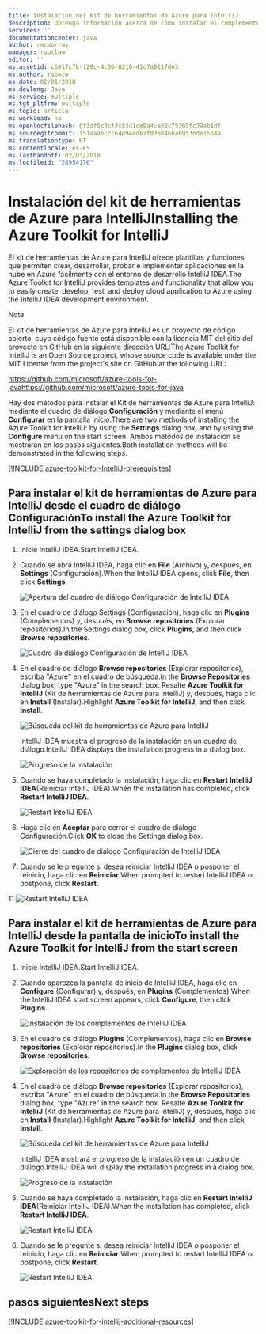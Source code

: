 ```yaml
---
title: Instalación del kit de herramientas de Azure para IntelliJ
description: Obtenga información acerca de cómo instalar el complemento del kit de herramientas de Azure para IntelliJ para crear e implementar aplicaciones en la nube en Azure.
services: ''
documentationcenter: java
author: rmcmurray
manager: routlaw
editor: ''
ms.assetid: c6817c7b-f28c-4c06-8216-41c7a8117de3
ms.author: robmcm
ms.date: 02/01/2018
ms.devlang: Java
ms.service: multiple
ms.tgt_pltfrm: multiple
ms.topic: article
ms.workload: na
ms.openlocfilehash: 0f3df5c8cf3c83c1ce9a4ca32c753b5fc39ab1df
ms.sourcegitcommit: 151aaa6ccc64d94ed67f03e846bab953bde15b4a
ms.translationtype: HT
ms.contentlocale: es-ES
ms.lasthandoff: 02/03/2018
ms.locfileid: "28954176"
---
```

# <a name="installing-the-azure-toolkit-for-intellij"></a><span data-ttu-id="f3def-103">Instalación del kit de herramientas de Azure para IntelliJ</span><span class="sxs-lookup"><span data-stu-id="f3def-103">Installing the Azure Toolkit for IntelliJ</span></span>

<span data-ttu-id="f3def-104">El kit de herramientas de Azure para IntelliJ ofrece plantillas y funciones que permiten crear, desarrollar, probar e implementar aplicaciones en la nube en Azure fácilmente con el entorno de desarrollo IntelliJ IDEA.</span><span class="sxs-lookup"><span data-stu-id="f3def-104">The Azure Toolkit for IntelliJ provides templates and functionality that allow you to easily create, develop, test, and deploy cloud application to Azure using the IntelliJ IDEA development environment.</span></span>

> [!NOTE] 
> 
> <span data-ttu-id="f3def-105">El kit de herramientas de Azure para IntelliJ es un proyecto de código abierto, cuyo código fuente está disponible con la licencia MIT del sitio del proyecto en GitHub en la siguiente dirección URL:</span><span class="sxs-lookup"><span data-stu-id="f3def-105">The Azure Toolkit for IntelliJ is an Open Source project, whose source code is available under the MIT License from the project's site on GitHub at the following URL:</span></span> 
> 
> <span data-ttu-id="f3def-106"><https://github.com/microsoft/azure-tools-for-java></span><span class="sxs-lookup"><span data-stu-id="f3def-106"><https://github.com/microsoft/azure-tools-for-java></span></span> 
> 

<span data-ttu-id="f3def-107">Hay dos métodos para instalar el Kit de herramientas de Azure para IntelliJ: mediante el cuadro de diálogo **Configuración** y mediante el menú **Configurar** en la pantalla Inicio.</span><span class="sxs-lookup"><span data-stu-id="f3def-107">There are two methods of installing the Azure Toolkit for IntelliJ: by using the **Settings** dialog box, and by using the **Configure** menu on the start screen.</span></span> <span data-ttu-id="f3def-108">Ambos métodos de instalación se mostrarán en los pasos siguientes.</span><span class="sxs-lookup"><span data-stu-id="f3def-108">Both installation methods will be demonstrated in the following steps.</span></span>

[!INCLUDE [azure-toolkit-for-IntelliJ-prerequisites](../includes/azure-toolkit-for-intellij-prerequisites.md)]

## <a name="to-install-the-azure-toolkit-for-intellij-from-the-settings-dialog-box"></a><span data-ttu-id="f3def-109">Para instalar el kit de herramientas de Azure para IntelliJ desde el cuadro de diálogo Configuración</span><span class="sxs-lookup"><span data-stu-id="f3def-109">To install the Azure Toolkit for IntelliJ from the settings dialog box</span></span>

1. <span data-ttu-id="f3def-110">Inicie IntelliJ IDEA.</span><span class="sxs-lookup"><span data-stu-id="f3def-110">Start IntelliJ IDEA.</span></span>

1. <span data-ttu-id="f3def-111">Cuando se abra IntelliJ IDEA, haga clic en **File** (Archivo) y, después, en **Settings** (Configuración).</span><span class="sxs-lookup"><span data-stu-id="f3def-111">When the IntelliJ IDEA opens, click **File**, then click **Settings**.</span></span>
   
   ![Apertura del cuadro de diálogo Configuración de IntelliJ IDEA][01a]

1. <span data-ttu-id="f3def-113">En el cuadro de diálogo Settings (Configuración), haga clic en **Plugins** (Complementos) y, después, en **Browse repositories** (Explorar repositorios).</span><span class="sxs-lookup"><span data-stu-id="f3def-113">In the Settings dialog box, click **Plugins**, and then click **Browse repositories**.</span></span>
   
   ![Cuadro de diálogo Configuración de IntelliJ IDEA][02a]

1. <span data-ttu-id="f3def-115">En el cuadro de diálogo **Browse repositories** (Explorar repositorios), escriba "Azure" en el cuadro de búsqueda.</span><span class="sxs-lookup"><span data-stu-id="f3def-115">In the **Browse Repositories** dialog box, type "Azure" in the search box.</span></span> <span data-ttu-id="f3def-116">Resalte **Azure Toolkit for IntelliJ** (Kit de herramientas de Azure para IntelliJ) y, después, haga clic en **Install** (Instalar).</span><span class="sxs-lookup"><span data-stu-id="f3def-116">Highlight **Azure Toolkit for IntelliJ**, and then click **Install**.</span></span>
   
   ![Búsqueda del kit de herramientas de Azure para IntelliJ][03]
   
   <span data-ttu-id="f3def-118">IntelliJ IDEA muestra el progreso de la instalación en un cuadro de diálogo.</span><span class="sxs-lookup"><span data-stu-id="f3def-118">IntelliJ IDEA displays the installation progress in a dialog box.</span></span>
   
   ![Progreso de la instalación][04]

1. <span data-ttu-id="f3def-120">Cuando se haya completado la instalación, haga clic en **Restart IntelliJ IDEA**(Reiniciar IntelliJ IDEA).</span><span class="sxs-lookup"><span data-stu-id="f3def-120">When the installation has completed, click **Restart IntelliJ IDEA**.</span></span>
   
   ![Restart IntelliJ IDEA][05]

1. <span data-ttu-id="f3def-122">Haga clic en **Aceptar** para cerrar el cuadro de diálogo Configuración.</span><span class="sxs-lookup"><span data-stu-id="f3def-122">Click **OK** to close the Settings dialog box.</span></span>
   
   ![Cierre del cuadro de diálogo Configuración de IntelliJ IDEA][06]

1. <span data-ttu-id="f3def-124">Cuando se le pregunte si desea reiniciar IntelliJ IDEA o posponer el reinicio, haga clic en **Reiniciar**.</span><span class="sxs-lookup"><span data-stu-id="f3def-124">When prompted to restart IntelliJ IDEA or postpone, click **Restart**.</span></span>
   
<span data-ttu-id="f3def-125">1</span><span class="sxs-lookup"><span data-stu-id="f3def-125">1</span></span>   ![Restart IntelliJ IDEA][07]

## <a name="to-install-the-azure-toolkit-for-intellij-from-the-start-screen"></a><span data-ttu-id="f3def-127">Para instalar el kit de herramientas de Azure para IntelliJ desde la pantalla de inicio</span><span class="sxs-lookup"><span data-stu-id="f3def-127">To install the Azure Toolkit for IntelliJ from the start screen</span></span>

1. <span data-ttu-id="f3def-128">Inicie IntelliJ IDEA.</span><span class="sxs-lookup"><span data-stu-id="f3def-128">Start IntelliJ IDEA.</span></span>

1. <span data-ttu-id="f3def-129">Cuando aparezca la pantalla de inicio de IntelliJ IDEA, haga clic en **Configure** (Configurar) y, después, en **Plugins** (Complementos).</span><span class="sxs-lookup"><span data-stu-id="f3def-129">When the IntelliJ IDEA start screen appears, click **Configure**, then click **Plugins**.</span></span>
   
   ![Instalación de los complementos de IntelliJ IDEA][01b]

1. <span data-ttu-id="f3def-131">En el cuadro de diálogo **Plugins** (Complementos), haga clic en **Browse repositories** (Explorar repositorios).</span><span class="sxs-lookup"><span data-stu-id="f3def-131">In the **Plugins** dialog box, click **Browse repositories**.</span></span>
   
   ![Exploración de los repositorios de complementos de IntelliJ IDEA][02b]

1. <span data-ttu-id="f3def-133">En el cuadro de diálogo **Browse repositories** (Explorar repositorios), escriba "Azure" en el cuadro de búsqueda.</span><span class="sxs-lookup"><span data-stu-id="f3def-133">In the **Browse Repositories** dialog box, type "Azure" in the search box.</span></span> <span data-ttu-id="f3def-134">Resalte **Azure Toolkit for IntelliJ** (Kit de herramientas de Azure para IntelliJ) y, después, haga clic en **Install** (Instalar).</span><span class="sxs-lookup"><span data-stu-id="f3def-134">Highlight **Azure Toolkit for IntelliJ**, and then click **Install**.</span></span>
   
   ![Búsqueda del kit de herramientas de Azure para IntelliJ][03]
   
   <span data-ttu-id="f3def-136">IntelliJ IDEA mostrará el progreso de la instalación en un cuadro de diálogo.</span><span class="sxs-lookup"><span data-stu-id="f3def-136">IntelliJ IDEA will display the installation progress in a dialog box.</span></span>
   
   ![Progreso de la instalación][04]

1. <span data-ttu-id="f3def-138">Cuando se haya completado la instalación, haga clic en **Restart IntelliJ IDEA**(Reiniciar IntelliJ IDEA).</span><span class="sxs-lookup"><span data-stu-id="f3def-138">When the installation has completed, click **Restart IntelliJ IDEA**.</span></span>
   
   ![Restart IntelliJ IDEA][05]

1. <span data-ttu-id="f3def-140">Cuando se le pregunte si desea reiniciar IntelliJ IDEA o posponer el reinicio, haga clic en **Reiniciar**.</span><span class="sxs-lookup"><span data-stu-id="f3def-140">When prompted to restart IntelliJ IDEA or postpone, click **Restart**.</span></span>
   
   ![Restart IntelliJ IDEA][07]

## <a name="next-steps"></a><span data-ttu-id="f3def-142">pasos siguientes</span><span class="sxs-lookup"><span data-stu-id="f3def-142">Next steps</span></span>

[!INCLUDE [azure-toolkit-for-intellij-additional-resources](../includes/azure-toolkit-for-intellij-additional-resources.md)]

<!-- URL List -->

<!-- IMG List -->

[01a]: media/azure-toolkit-for-intellij-installation/01-intellij-file-settings.png
[01b]: media/azure-toolkit-for-intellij-installation/01-intellij-configure-dropdown.png
[02a]: media/azure-toolkit-for-intellij-installation/02-intellij-settings-dialog.png
[02b]: media/azure-toolkit-for-intellij-installation/02-intellij-plugins-dialog.png
[03]: media/azure-toolkit-for-intellij-installation/03-intellij-browse-repositories.png
[04]: media/azure-toolkit-for-intellij-installation/04-install-progress.png
[05]: media/azure-toolkit-for-intellij-installation/05-restart-intellij.png
[06]: media/azure-toolkit-for-intellij-installation/06-intellij-settings-dialog.png
[07]: media/azure-toolkit-for-intellij-installation/07-restart-intellij.png
